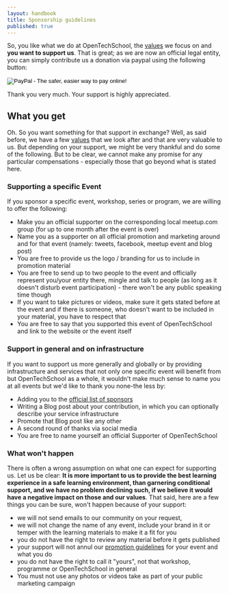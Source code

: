 ```yaml
---
layout: handbook
title: Sponsorship guidelines
published: true
---
```



So, you like what we do at OpenTechSchool, the [values](/about.html#core_values) we focus on and **you want to support us**. That is great; as we are now an official legal entity, you can simply contribute us a donation via paypal using the following button:


<form action="https://www.paypal.com/cgi-bin/webscr" method="post" target="_top">
	<input type="hidden" name="cmd" value="_s-xclick" />
	<input type="hidden" name="hosted_button_id" value="DWWZRJAN8C9DE" />
	<input type="image" src="https://www.paypalobjects.com/en_US/i/btn/btn_donate_LG.gif" border="0" name="submit" alt="PayPal - The safer, easier way to pay online!" />
	<img alt="" border="0" src="https://www.paypalobjects.com/de_DE/i/scr/pixel.gif" width="1" height="1" />
</form>

Thank you very much. Your support is highly appreciated.

## What you get
Oh. So you want something for that support in exchange? Well, as said before, we have a few [values](/about.html#core_values) that we look after and that are very valuable to us. But depending on your support, we might be very thankful and do some of the following. But to be clear, we cannot make any promise for any particular compensations - especially those that go beyond what is stated here.

### Supporting a specific Event
If you sponsor a specific event, workshop, series or program, we are willing to offer the following:


 * Make you an official supporter on the corresponding local meetup.com group (for up to one month after the event is over)
 * Name you as a supporter on all official promotion and marketing around and for that event (namely: tweets, facebook, meetup event and blog post)
 * You are free to provide us the logo / branding for us to include in promotion material
 * You are free to send up to two people to the event and officially represent you/your entity there, mingle and talk to people (as long as it doesn't disturb event participation) - there won't be any public speaking time though
 * If you want to take pictures or videos, make sure it gets stated before at the event and if there is someone, who doesn't want to be included in your material, you have to respect that
 * You are free to say that you supported this event of OpenTechSchool and link to the website or the event itself



### Support in general and on infrastructure
If you want to support us more generally and globally or by providing infrastructure and services that not only one specific event will benefit from but OpenTechSchool as a whole, it wouldn't make much sense to name you at all events but we'd like to thank you none-the less by:
 
 * Adding you to the [official list of sponsors](/sponsors.html)
 * Writing a Blog post about your contribution, in which you can optionally describe your service infrastructure
 * Promote that Blog post like any other
 * A second round of thanks via social media
 * You are free to name yourself an official Supporter of OpenTechSchool


### What won't happen

There is often a wrong assumption on what one can expect for supporting us. Let us be clear: **It is more important to us to provide the best learning experience in a safe learning environment, than garnering conditional support, and we have no problem declining such, if we believe it would have a negative impact on those and our values**. That said, here are a few things you can be sure, won't happen because of your support:

 * we will not send emails to our community on your request,
 * we will not change the name of any event, include your brand in it or temper with the learning materials to make it a fit for you
 * you do not have the right to review any material before it gets published
 * your support will not annul our [promotion guidelines](/handbooks/promotion.html) for your event and what you do
 * you do not have the right to call it "yours", not that workshop, programme or OpenTechSchool in general 
 * You must not use any photos or videos take as part of your public marketing campaign
